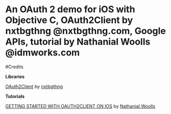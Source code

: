 # An OAuth 2 demo for iOS with Objective C, OAuth2Client by nxtbgthng @nxtbgthng.com, Google APIs,  tutorial by Nathanial Woolls @idmworks.com

#Credits

**Libraries**

[OAuth2Client](https://github.com/nxtbgthng/OAuth2Client) by [nxtbgthng](https://github.com/nxtbgthng)

**Tutorials**

[GETTING STARTED WITH OAUTH2CLIENT ON IOS](http://www.idmworks.com/blog/entry/getting-started-with-oauth2client-on-ios) by [Nathanial Woolls](http://www.idmworks.com/blog/blogger/listings/nathanialwoolls)
